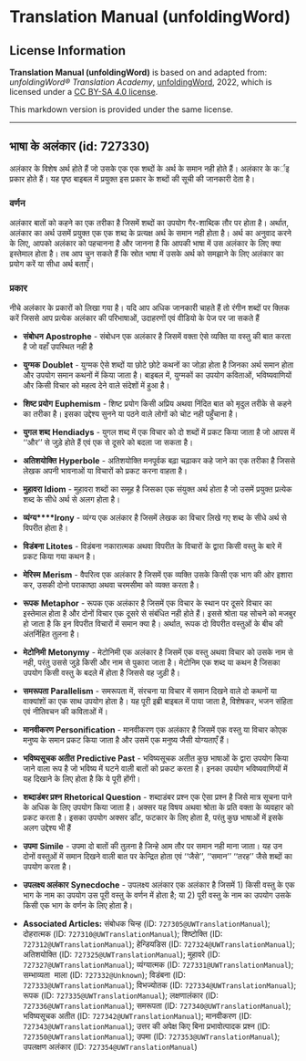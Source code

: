 # Translation Manual (unfoldingWord)

## License Information

**Translation Manual (unfoldingWord)** is based on and adapted from: _unfoldingWord® Translation Academy_, [unfoldingWord](https://unfoldingword.org/utw), 2022, which is licensed under a [CC BY-SA 4.0 license](https://creativecommons.org/licenses/by-sa/4.0/legalcode.en).

This markdown version is provided under the same license.



--------------------------------

## भाषा के अलंकार (id: 727330)

अलंकार के विशेष अर्थ होते हैं जो उसके एक एक शब्दों के अर्थ के समान नही होते हैं। अलंकार के कर्इ प्रकार होते हैं। यह पृष्ठ बाइबल में प्रयुक्त इस प्रकार के शब्दों की सूची की जानकारी देता है।

### वर्णन

अलंकार बातों को कहने का एक तरीका है जिसमें शब्दों का उपयोग गैर\-शाब्दिक तौर पर होता है। अर्थात, अलंकार का अर्थ उसमें प्रयुक्त एक एक शब्द के प्रत्यक्ष अर्थ के समान नही होता है। अर्थ का अनुवाद करने के लिए, आपको अलंकार को पहचानना है और जानना है कि आपकी भाषा में उस अलंकार के लिए क्या इस्तेमाल होता है। तब आप चुन सकते हैं कि स्रोत भाषा में उसके अर्थ को समझाने के लिए अलंकार का प्रयोग करें या सीधा अर्थ बताएँ।

### प्रकार

नीचे अलंकार के प्रकारों को लिखा गया है। यदि आप अधिक जानकारी चाहते हैं तो रंगीन शब्दों पर क्लिक करें जिससे आप प्रत्येक अलंकार की परिभाषाओं, उदाहरणों एवं वीडियो के पेज पर जा सकते हैं

* **संबोधन** **Apostrophe** \- संबोधन एक अलंकार है जिसमें वक्ता ऐसे व्यक्ति या वस्तु की बात करता है जो वहाँ उपस्थित नही है
* **युग्मक** **Doublet** \- युग्मक ऐसे शब्दों या छोटे छोटे कथनों का जोड़ा होता है जिनका अर्थ समान होता और उपयोग समान कथनों में किया जाता है। बाइबल में, युग्मकों का उपयोग कविताओं, भविष्यवाणियों और किसी विचार को महत्व देने वाले संदेशों में हुआ है।
* **शिष्ट प्रयोग** **Euphemism** \- शिष्ट प्रयोग किसी अप्रिय अथवा निंदित बात को मृदुल तरीके से कहने का तरीका है। इसका उद्देश्य सुनने या पठने वाले लोगों को चोट नही पहुँचाना है।
* **युगल शब्द** **Hendiadys** \- युगल शब्द में एक विचार को दो शब्दों में प्रकट किया जाता है जो आपस में ‘‘और’’ से जुड़े होते हैं एवं एक से दूसरे को बदला जा सकता है।
* **अतिशयोक्ति** **Hyperbole** \- अतिशयोक्ति मनपूर्वक बढ़ा चढ़ाकर कहे जाने का एक तरीका है जिससे लेखक अपनी भावनाओं या विचारों को प्रकट करना वाहता है।
* **मुहावरा** **Idiom** \- मुहावरा शब्दों का समूह है जिसका एक संयुक्त अर्थ होता है जो उसमें प्रयुक्त प्रत्येक शब्द के सीधे अर्थ से अलग होता है।
* **व्यंग्य****Irony** \- व्यंग्य एक अलंकार है जिसमें लेखक का विचार लिखे गए शब्द के सीधे अर्थ से विपरीत होता है।
* **विडंबना** **Litotes** \- विडंबना नकारात्मक अथवा विपरीत के विचारों के द्वारा किसी वस्तु के बारे में प्रकट किया गया कथन है।
* **मेरिस्म** **Merism** \- वैपरित्व एक अलंकार है जिसमें एक व्यक्ति उसके किसी एक भाग की ओर इशारा कर, उसकी दोनो पराकाष्ठा अथवा चरमसीमा को व्यक्त करता है।
* **रूपक** **Metaphor** \- रूपक एक अलंकार है जिसमें एक विचार के स्थान पर दूसरे विचार का इस्तेमाल होता है और दोनों विचार एक दूसरे से संबंधित नही होते हैं। इससे श्रोता यह सोचने को मजबुर हो जाता है कि इन विपरीत विचारों में समान क्या है। अर्थात, रूपक दो विपरीत वस्तुओं के बीच की अंतर्निहित तुलना है।
* **मेटोनिमी** **Metonymy** \- मेटोनिमी एक अलंकार है जिसमें एक वस्तु अथवा विचार को उसके नाम से नही, परंतु उससे जुड़े किसी और नाम से पुकारा जाता है। मेटोनिम एक शब्द या कथन है जिसका उपयोग किसी वस्तु के बदले में होता है जिससे वह जुड़ी है।
* **समरूपता** **Parallelism** \- समरूपता में, संरचना या विचार में समान दिखने वाले दो कथनों या वाक्यांशों का एक साथ उपयोग होता है। यह पूरी इब्री बाइबल में पाया जाता है, विशेषकर, भजन संहिता एवं नीतिवचन की कविताओं में।
* **मानवीकरण** **Personification** \- मानवीकरण एक अलंकार है जिसमें एक वस्तु या विचार कोएक मनुष्य के समान प्रकट किया जाता है और उसमें एक मनुष्य जैसी योग्यताएँ हैं।
* **भविष्यसूचक अतीत** **Predictive Past** \- भविष्यसूचक अतीत कुछ भाषाओं के द्वारा उपयोग किया जाने वाला रूप है जो भविष्य में घटने वाली बातों को प्रकट करता है। इनका उपयोग भविष्यवाणियों में यह दिखाने के लिए होता है कि ये पूरी होंगी।
* **शब्दाडंबर प्रश्न** **Rhetorical Question** \- शब्दाडंबर प्रश्न एक ऐसा प्रश्न है जिसे मात्र सूचना पाने के अधिक के लिए उपयोग किया जाता है। अक्सर यह विषय अथवा श्रोता के प्रति वक्ता के व्यवहार को प्रकट करता है। इसका उपयोग अक्सर डाँट, फटकार के लिए होता है, परंतु कुछ भाषाओं में इसके अलग उद्देश्य भी हैं
* **उपमा** **Simile** \- उपमा दो बातों की तुलना है जिन्हे आम तौर पर समान नही माना जाता। यह उन दोनों वस्तुओं में समान दिखने वाली बात पर केन्द्रित होता एवं ‘‘जैसे’’, ‘‘समान’’ ‘‘तरह’’ जैसे शब्दों का उपयोग करता है।
* **उपलक्ष्य अलंकार** **Synecdoche** \- उपलक्ष्य अलंकार एक अलंकार है जिसमें 1\) किसी वस्तु के एक भाग के नाम का उपयोग उस पूरी वस्तु के वर्णन में होता है; या 2\) पूरी वस्तु के नाम का उपयोग उसके किसी एक भाग के वर्णन के लिए होता है।

* **Associated Articles:** संबोधक चिन्ह (ID: `727305@UWTranslationManual`); दोहरात्मक (ID: `727310@UWTranslationManual`); शिष्टोक्ति (ID: `727312@UWTranslationManual`); हेन्डियडिस (ID: `727324@UWTranslationManual`); अतिशयोक्ति (ID: `727325@UWTranslationManual`); मुहावरे (ID: `727327@UWTranslationManual`); व्यंग्यात्मक (ID: `727331@UWTranslationManual`); सम्भाव्यता  माला (ID: `727332@Unknown`); विडंबना (ID: `727333@UWTranslationManual`); विभज्योतक (ID: `727334@UWTranslationManual`); रूपक (ID: `727335@UWTranslationManual`); लक्षणालंकार (ID: `727336@UWTranslationManual`); समरूपता (ID: `727340@UWTranslationManual`); भविष्यसूचक अतीत (ID: `727342@UWTranslationManual`); मानवीकरण (ID: `727343@UWTranslationManual`); उत्तर की अपेक्ष किए बिना प्रभावोत्पादक प्रश्न (ID: `727350@UWTranslationManual`); उपमा (ID: `727353@UWTranslationManual`); उपलक्षण अलंकार (ID: `727354@UWTranslationManual`)

